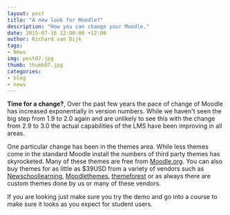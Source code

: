```yaml
---
layout: post
title: "A new look for Moodle?"
description: "How you can change your Moodle."
date: 2015-07-16 12:00:00 +12:00
author: Richard van Dijk
tags:
- News
img: post07.jpg
thumb: thumb07.jpg
categories:
- blog
- news
---
```

**Time for a change?**, Over the past few years the pace of change of Moodle has increased exponentially in version numbers. While we haven't seen the big step from 1.9 to 2.0 again and are unlikely to see this with the change from 2.9 to 3.0 the actual capabilities of the LMS have been improving in all areas. 

One particular change has been in the themes area. While less themes come in the standard Moodle install the numbers of third party themes has skyrocketed. Many of these themes are free from [Moodle.org](https://moodle.org/plugins/browse.php?list=category&id=3). You can also buy themes for as little as $39USD from a variety of vendors such as [Newschoollearning](http://newschoollearning.com/themes/), [Moodlethemes](http://www.moodlethemes.com/themes/moodle28/), [themeforest](http://themeforest.net/category/cms-themes/moodle) or as always there are custom themes done by us or many of these vendors.

If you are looking just make sure you try the demo and go into a course to make sure it looks as you expect for student users.